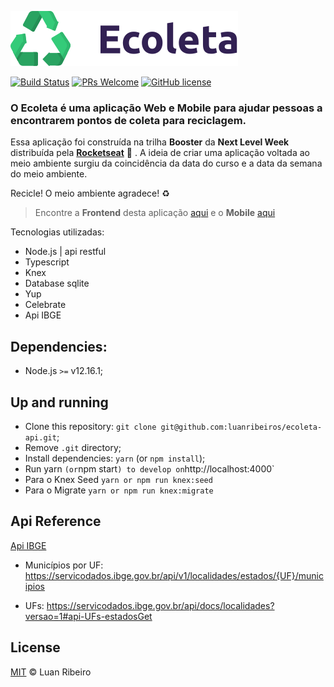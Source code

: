![Logomarca Ecoleta](https://raw.githubusercontent.com/luanribeiros/ecoleta/master/src/assets/images/logo.svg?token=ADYW574VQY7MBPOGQYWRABS64ZQAS)

[![Build Status](https://img.shields.io/travis/npm/npm/latest.svg?style=flat-square)](https://travis-ci.org/npm/npm) [![PRs Welcome](https://img.shields.io/badge/PRs-welcome-brightgreen.svg?style=flat-square)](http://makeapullrequest.com) [![GitHub license](https://img.shields.io/badge/license-MIT-blue.svg?style=flat-square)](https://github.com/your/your-project/blob/master/LICENSE)

### O **Ecoleta** é uma aplicação Web e Mobile para ajudar pessoas a encontrarem pontos de coleta para reciclagem.

Essa aplicação foi construída na trilha **Booster** da **Next Level Week** distribuída pela **[Rocketseat](https://rocketseat.com.br/)** :rocket: . A ideia de criar uma aplicação voltada ao meio ambiente surgiu da coincidência da data do curso e a data da semana do meio ambiente.

Recicle! O meio ambiente agradece! ♻️

> Encontre a **Frontend** desta aplicação [aqui](https://github.com/luanribeiros/ecoleta) e o **Mobile** [aqui](https://github.com/luanribeiros/ecoleta-mobile)

Tecnologias utilizadas:

- Node.js | api restful
- Typescript
- Knex
- Database sqlite
- Yup
- Celebrate
- Api IBGE

## Dependencies:

- Node.js `>=` v12.16.1;

## Up and running

- Clone this repository: `git clone git@github.com:luanribeiros/ecoleta-api.git`;
- Remove `.git` directory;
- Install dependencies: `yarn` (or `npm install`);
- Run yarn `(or`npm start`) to develop on`http://localhost:4000`
- Para o Knex Seed `yarn or npm run knex:seed`
- Para o Migrate `yarn or npm run knex:migrate`

## Api Reference

[Api IBGE](https://servicodados.ibge.gov.br/api/docs/localidades?versao=1#api-_)

- Municípios por UF: https://servicodados.ibge.gov.br/api/v1/localidades/estados/{UF}/municipios

- UFs: https://servicodados.ibge.gov.br/api/docs/localidades?versao=1#api-UFs-estadosGet

## License

[MIT](https://github.com/luanribeiros/ecoleta-api/blob/master/LICENSE.md) &copy; Luan Ribeiro
